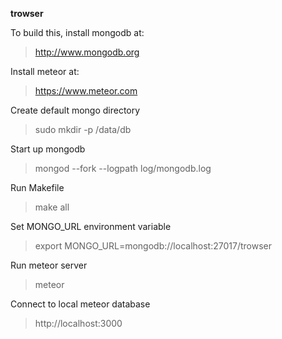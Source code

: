 **trowser**

To build this, install mongodb at:

> http://www.mongodb.org

Install meteor at:

> https://www.meteor.com

Create default mongo directory

> sudo mkdir -p /data/db

Start up mongodb

>mongod --fork --logpath log/mongodb.log

Run Makefile

> make all

Set MONGO_URL environment variable

> export MONGO_URL=mongodb://localhost:27017/trowser

Run meteor server

> meteor

Connect to local meteor database

> http://localhost:3000
